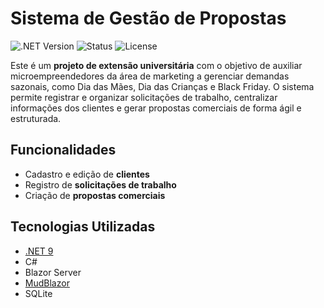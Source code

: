 # Sistema de Gestão de Propostas

![.NET Version](https://img.shields.io/badge/.NET-9.0-blue)
![Status](https://img.shields.io/badge/status-MVP-green)
![License](https://img.shields.io/badge/license-MIT-lightgrey)

Este é um **projeto de extensão universitária** com o objetivo de auxiliar microempreendedores da área de marketing a gerenciar demandas sazonais, como Dia das Mães, Dia das Crianças e Black Friday. O sistema permite registrar e organizar solicitações de trabalho, centralizar informações dos clientes e gerar propostas comerciais de forma ágil e estruturada.

## Funcionalidades

- Cadastro e edição de **clientes**
- Registro de **solicitações de trabalho**
- Criação de **propostas comerciais**

## Tecnologias Utilizadas

- [.NET 9](https://dotnet.microsoft.com/)
- C#
- Blazor Server
- [MudBlazor](https://mudblazor.com/)
- SQLite
